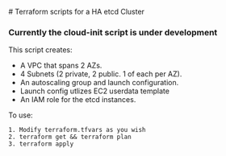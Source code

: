 # Terraform scripts for a HA etcd Cluster

### Currently the cloud-init script is under development

This script creates:

- A VPC that spans 2 AZs.
- 4 Subnets (2 private, 2 public. 1 of each per AZ).
- An autoscaling group and launch configuration.
- Launch config utlizes EC2 userdata template
- An IAM role for the etcd instances.

To use:

```
1. Modify terraform.tfvars as you wish
2. terraform get && terraform plan
3. terraform apply
```
